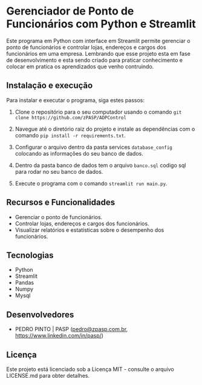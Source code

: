 # Gerenciador de Ponto de Funcionários com Python e Streamlit

Este programa em Python com interface em Streamlit permite gerenciar o ponto de funcionários e controlar lojas, endereços e cargos dos funcionários em uma empresa.
Lembrando que esse projeto esta em fase de desenvolvimento e esta sendo criado para praticar conhecimento e colocar em pratica os aprendizados que venho contruindo.

## Instalação e execução

Para instalar e executar o programa, siga estes passos:

1. Clone o repositório para o seu computador usando o comando `git clone https://github.com/zPASP/ADPControl`

2. Navegue até o diretório raiz do projeto e instale as dependências com o comando `pip install -r requirements.txt`.

3. Configurar o arquivo dentro da pasta services `database_config` colocando as informações do seu banco de dados.

4. Dentro da pasta banco de dados tem o arquivo `banco.sql` codigo sql para rodar no seu banco de dados.

5. Execute o programa com o comando `streamlit run main.py`.


## Recursos e Funcionalidades

- Gerenciar o ponto de funcionários.
- Controlar lojas, endereços e cargos dos funcionários.
- Visualizar relatórios e estatísticas sobre o desempenho dos funcionários.

## Tecnologias

- Python
- Streamlit
- Pandas
- Numpy
- Mysql

## Desenvolvedores

- PEDRO PINTO | PASP (pedro@zpasp.com.br, https://www.linkedin.com/in/pasp/)

## Licença

Este projeto está licenciado sob a Licença MIT - consulte o arquivo LICENSE.md para obter detalhes.